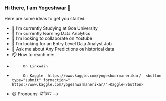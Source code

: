### Hi there, I am Yogeshwar 👋



Here are some ideas to get you started:

- 🔭 I’m currently Studying at Goa University 
- 🌱 I’m currently learning Data Analytics
- 👯 I’m looking to collaborate on Youtube
- 🤔 I’m looking for an Entry Level Data Analyst Job
- 💬 Ask me about Any Predictions on historical data 
- 📫 How to reach me: 
-          On Linkedin 
-          On Kaggle  https://www.kaggle.com/yogeshwarmanerikar/  <button type="submit" formaction=" https://www.kaggle.com/yogeshwarmanerikar/">Kaggle</button>
- 😄 Pronouns: योगेश्वर 
-->
